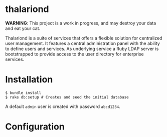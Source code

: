 # thalariond

**WARNING**: This project is a work in progress, and may destroy your data and eat your cat.

Thalariond is a suite of services that offers a flexible solution for centralized user management. It features a central administration panel with the ability to define users and services. As underlying service a Ruby LDAP server is bootstrapped to provide access to the user directory for enterprise services.

# Installation

```
$ bundle install
$ rake db:setup # Creates and seed the initial database
```

A default `admin` user is created with password `abcd1234`.

# Configuration
